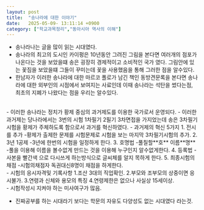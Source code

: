 ```yaml
---
layout: post
title:  "송나라에 대한 이야기"
date:   2025-05-09- 13:11:14 +0900
category: ["학교과목정리","동아시아 역사의 이해"]
---
```


- 송나라나는 글을 많이 읽는 시대였다.
- 송나라의 최고의 도시인 카이펑은 10년동안 그려진 그림을 본다면 여러개의 점포가 나온다는 것을 보았을떄 송은 굉장히 경제적이고 소비적인 국가 였다. 그림안에 있는 꽃짐을 보았을떄 그들이 꾸미는데 꽃을 사용했음을 통해 그러한 점을 알수있다.
- 한남자가 이러한 송나라에 대한 마르코 폴로가 남긴 책인 동방견문록을 본다면 송나라에 대한 외부인의 시점에서 보여지는 사료인데 이때 송나라는 석탄을 썼다는점, 최초의 지폐가 나왔다는 점을 우리는 알수있다.
<br>
- 이러한 송나라는 정치가 황제 중심의 과거제도를 이용한 국가로서 운영되다.
- 이러한 과거제는 당나라에서는 3번의 시험 1차필기 2필기 3차면접을 가지었는데 송은 3차필기시험을 황제가 주체하도록 함으로서 과거를 혁신하였다.
- 과거제의 혁신 5가지
    1. 전시를 추가
    -황제가 출제한 문제를 시험문제로 시험을 보는 마지막 3차필기시험의 추가.
    2. 3년 1공제
    -3년에 한번의 시험을 일정하게 한다.
    3. 호명법
    -풀칠할**호** 이름**명**
    -풀을 이용해 이름을 볼수없게 만드는 것을 이용해 누구인지 알수없게한다.
    4. 등록법
    -사본을 빨간색 으로 다시쓰게 하는방식으로 글씨체를 알지 목하게 한다.
    5. 최종시험의 채점
    -시험의채점자 독권대신8명이 채점을 하게한다.
<br>
- 시험의 응시자격및 기록사항
    1.조산 3대의 직업확인.
    2.부모와 조부모의 상중이면 응시불가.
    3.연령과 신체와 용모의 특징
    4.연령제한은 없으나 사실상 15세이상.
<br>
- 시험작성시 지켜야 하는 미사여구가 많음.

- 진짜공부를 하는 시대라기 보다는 학문의 자유도 다양성도 없는 시대였다 라는것.






